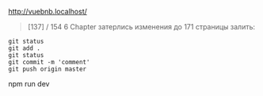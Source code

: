 http://vuebnb.localhost/

> [137] / 154 6 Chapter
затерлись изменения до 171 страницы
залить:
```
git status
git add .
git status
git commit -m 'comment'
git push origin master
```

npm run dev
